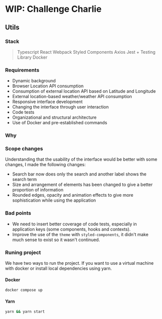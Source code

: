 
# WIP: Challenge Charlie

## Utils


### Stack

> Typescript
> React
> Webpack
> Styled Components
> Axios
> Jest + Testing Library
> Docker

### Requirements

- Dynamic background
- Browser Location API consumption
- Consumption of external location API based on Latitude and Longitude
- External location-based weather/weather API consumption
- Responsive interface development
- Changing the interface through user interaction
- Code tests
- Organizational and structural architecture
- Use of Docker and pre-established commands

### Why


### Scope changes

Understanding that the usability of the interface would be better with some changes, I made the following changes:

- Search bar now does only the search and another label shows the search term
- Size and arrangement of elements has been changed to give a better proportion of information
- Rounded edges, opacity and animation effects to give more sophistication while using the application

### Bad points

- We need to insert better coverage of code tests, especially in application keys (some components, hooks and contexts).
- Improve the use of the `theme` with `styled-components`, it didn't make much sense to exist so it wasn't continued.

### Runing project

We have two ways to run the project. If you want to use a virtual machine with docker or install local dependencies using yarn.

#### Docker

```bash
docker compose up
```

#### Yarn

```bash
yarn && yarn start
```

